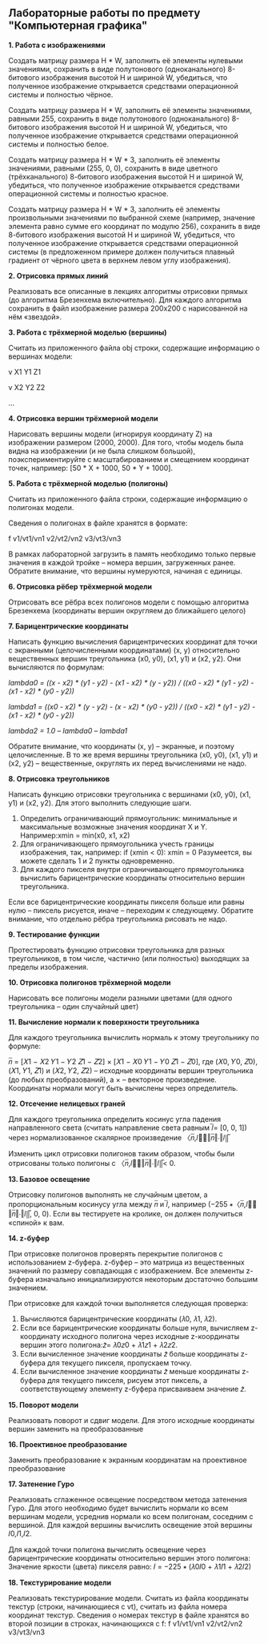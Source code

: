 ## Лабораторные работы по предмету "Компьютерная графика"

**1. Работа с изображениями**

Создать матрицу размера H * W, заполнить её элементы нулевыми значениями, сохранить в виде полутонового (одноканального) 8-битового изображения высотой H и шириной W, убедиться, что полученное изображение открывается средствами операционной системы и полностью чёрное.

Создать матрицу размера H * W, заполнить её элементы значениями, равными 255, сохранить в виде полутонового (одноканального) 8-битового изображения высотой H и шириной W, убедиться, что полученное изображение открывается средствами операционной системы и полностью белое.

Создать матрицу размера H * W * 3, заполнить её элементы значениями, равными (255, 0, 0), сохранить в виде цветного (трёхканального) 8-битового изображения высотой H и шириной W, убедиться, что полученное изображение открывается средствами операционной системы и полностью красное.

Создать матрицу размера H * W * 3, заполнить её элементы произвольными значениями по выбранной схеме (например, значение элемента равно сумме его координат по модулю 256), сохранить в виде 8-битового изображения высотой H и шириной W, убедиться, что полученное изображение открывается средствами операционной системы (в предложенном примере должен получиться плавный градиент от чёрного цвета в верхнем левом углу изображения).

**2. Отрисовка прямых линий**

Реализовать все описанные в лекциях алгоритмы отрисовки прямых (до алгоритма Брезенхема включительно).
Для каждого алгоритма сохранить в файл изображение размера 200х200 с нарисованной на нём «звездой».

**3. Работа с трёхмерной моделью (вершины)**

Считать из приложенного файла obj строки, содержащие информацию о вершинах модели:

v X1 Y1 Z1

v X2 Y2 Z2

...

**4. Отрисовка вершин трёхмерной модели**

Нарисовать вершины модели (игнорируя координату Z) на изображении размером (2000, 2000).
Для того, чтобы модель была видна на изображении (и не была слишком большой), поэкспериментируйте с масштабированием и смещением координат точек, например: [50 * X + 1000, 50 * Y + 1000].

**5. Работа с трёхмерной моделью (полигоны)**

Считать из приложенного файла строки, содержащие информацию о полигонах модели.

Сведения о полигонах в файле хранятся в формате:

f v1/vt1/vn1 v2/vt2/vn2 v3/vt3/vn3

В рамках лабораторной загрузить в память необходимо только первые значения в каждой тройке – номера вершин, загруженных ранее. Обратите внимание, что вершины нумеруются, начиная с единицы.

**6. Отрисовка рёбер трёхмерной модели**

Отрисовать все рёбра всех полигонов модели с помощью алгоритма Брезенхема (координаты вершин округляем до ближайшего целого)

**7. Барицентрические координаты**

Написать функцию вычисления барицентрических координат для точки с экранными (целочисленными координатами) (x, y) относительно вещественных вершин треугольника (x0, y0), (x1, y1) и (x2, y2). Они вычисляются по формулам:

*lambda0 = ((x - x2) * (y1 - y2) - (x1 - x2) * (y - y2)) / 
((x0 - x2) * (y1 - y2) - (x1 - x2) * (y0 - y2))*

*lambda1 = ((x0 - x2) * (y - y2) - (x - x2) * (y0 - y2)) / 
((x0 - x2) * (y1 - y2) - (x1 - x2) * (y0 - y2))*

*lambda2 = 1.0 – lambda0 – lambda1*

Обратите внимание, что координаты (x, y) – экранные, и поэтому целочисленные. В то же время вершины треугольника (x0, y0), (x1, y1) и (x2, y2) – вещественные, округлять их перед вычислениями не надо. 

**8. Отрисовка треугольников**

Написать функцию отрисовки треугольника с вершинами (x0, y0), (x1, y1) и (x2, y2). Для этого выполнить следующие шаги.
1. Определить ограничивающий прямоугольник: минимальные и максимальные возможные значения координат X и Y. Например:xmin = min(x0, x1, x2)
2. Для ограничивающего прямоугольника учесть границы изображения, так, например: if (xmin < 0): xmin = 0 Разумеется, вы можете сделать 1 и 2 пункты одновременно.
3. Для каждого пикселя внутри ограничивающего прямоугольника вычислить барицентрические координаты относительно вершин треугольника.
   
Если все барицентрические координаты пикселя больше или равны нулю – пиксель рисуется, иначе – переходим к следующему.
Обратите внимание, что отдельно рёбра треугольника рисовать не надо.

**9. Тестирование функции**

Протестировать функцию отрисовки треугольника для разных треугольников, в том  числе, частично (или полностью) выходящих за пределы изображения.

**10. Отрисовка полигонов трёхмерной модели**

Нарисовать все полигоны модели разными цветами (для одного треугольника – один случайный цвет)

**11. Вычисление нормали к поверхности треугольника**

Для каждого треугольника вычислить нормаль к этому треугольнику по формуле:

𝑛̅ = [𝑋1 − 𝑋2 𝑌1 − 𝑌2 𝑍1 − 𝑍2] × [𝑋1 − 𝑋0 𝑌1 − 𝑌0 𝑍1 − 𝑍0], где (𝑋0, 𝑌0, 𝑍0), (𝑋1, 𝑌1, 𝑍1) и (𝑋2, 𝑌2, 𝑍2) – исходные координаты вершин треугольника (до любых преобразований), а × – векторное произведение.
Координаты нормали могут быть вычислены через определитель.

**12. Отсечение нелицевых граней**
    
Для каждого треугольника определить косинус угла падения направленного света (считать направление света равным 𝑙̅= [0, 0, 1]) через нормализованное скалярное произведение 
〈𝑛̅,𝑙〉̅‖𝑛̅‖∙‖𝑙‖̅

Изменить цикл отрисовки полигонов таким образом, чтобы были отрисованы только полигоны с 〈𝑛̅,𝑙〉̅‖𝑛̅‖∙‖𝑙‖̅< 0.

**13. Базовое освещение**

Отрисовку полигонов выполнять не случайным цветом, а пропорциональным косинусу угла между 𝑛̅ и 𝑙̅, например (−255 ∗〈𝑛̅,𝑙〉̅‖𝑛̅‖∙‖𝑙‖̅, 0, 0).
Если вы тестируете на кролике, он должен получиться «спиной» к вам.

**14. z-буфер**

При отрисовке полигонов проверять перекрытие полигонов с использованием z-буфера. z-буфер – это матрица из вещественных значений по размеру совпадающая с 
изображением. Все элементы z-буфера изначально инициализируются некоторым достаточно большим значением.

При отрисовке для каждой точки выполняется следующая проверка:
1. Вычисляются барицентрические координаты (𝜆0, 𝜆1, 𝜆2).
2. Если все барицентрические координаты больше нуля, вычисляем z-координату 
исходного полигона через исходные z-координаты вершин этого полигона:𝑧̂= 𝜆0𝑧0 + 𝜆1𝑧1 + 𝜆2𝑧2.
3. Если вычисленное значение координаты 𝑧̂ больше координаты z-буфера для текущего пикселя, пропускаем точку.
4. Если вычисленное значение координаты 𝑧̂ меньше координаты z-буфера для текущего пикселя, рисуем этот пиксель, а соответствующему элементу z-буфера присваиваем значение 𝑧̂.

**15. Поворот модели**

Реализовать поворот и сдвиг модели. Для этого исходные координаты вершин заменить на преобразованные

**16. Проективное преобразование**

Заменить преобразование к экранным координатам на проективное преобразование

**17. Затенение Гуро**

Реализовать сглаженное освещение посредством метода затенения Гуро. Для этого необходимо будет вычислить нормали ко всем вершинам модели, усреднив 
нормали ко всем полигонам, соседним с вершиной. Для каждой вершины вычислить освещение этой вершины 𝐼0,𝐼1,𝐼2.

Для каждой точки полигона вычислить освещение через барицентрические координаты относительно вершин этого полигона: Значение яркости (цвета) пикселя равно: 𝐼 = −225 ∗ (𝜆0𝐼0 + 𝜆1𝐼1 + 𝜆2𝐼2)

**18. Текстурирование модели**

Реализовать текстурирование модели. Считать из файла координаты текстур (строки, начинающиеся с vt), считать из файла номера координат текстур. Сведения о номерах текстур в файле хранятся во второй позиции в строках, начинающихся с f: f v1/vt1/vn1 v2/vt2/vn2 v3/vt3/vn3


